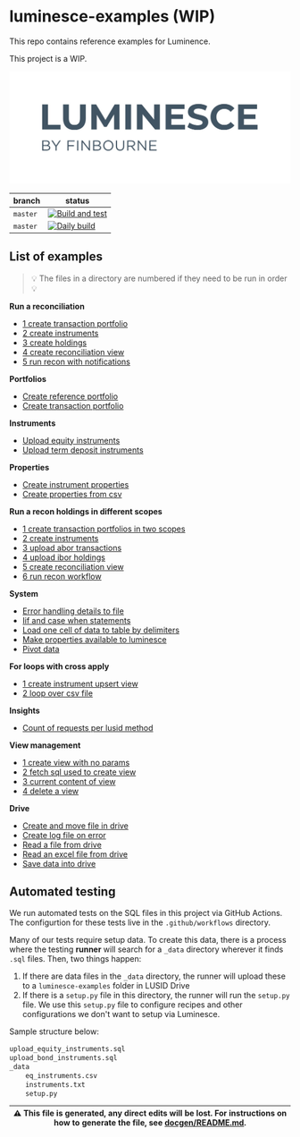 # luminesce-examples (WIP)

This repo contains reference examples for Luminence.

This project is a WIP.

![image info](./logo/luminesce_logo.jpg)

| branch | status |
| --- | --- |
| `master` | [![Build and test](https://github.com/finbourne/luminesce-examples/actions/workflows/build-and-test.yml/badge.svg)](https://github.com/finbourne/luminesce-examples/actions/workflows/build-and-test.yml)|
| `master` | [![Daily build](https://github.com/finbourne/luminesce-examples/actions/workflows/daily-build.yml/badge.svg)](https://github.com/finbourne/luminesce-examples/actions/workflows/daily-build.yml)|

## List of examples

> 💡 The files in a directory are numbered if they need to be run in order 💡

**Run a reconciliation**
* [1 create transaction portfolio](examples/lusid/run-a-reconciliation/1-create-transaction-portfolio.sql)
* [2 create instruments](examples/lusid/run-a-reconciliation/2-create-instruments.sql)
* [3 create holdings](examples/lusid/run-a-reconciliation/3-create-holdings.sql)
* [4 create reconciliation view](examples/lusid/run-a-reconciliation/4-create-reconciliation-view.sql)
* [5 run recon with notifications](examples/lusid/run-a-reconciliation/5-run-recon-with-notifications.sql)

**Portfolios**
* [Create reference portfolio](examples/lusid/portfolios/create-reference-portfolio.sql)
* [Create transaction portfolio](examples/lusid/portfolios/create-transaction-portfolio.sql)

**Instruments**
* [Upload equity instruments](examples/lusid/instruments/upload-equity-instruments.sql)
* [Upload term deposit instruments](examples/lusid/instruments/upload-term-deposit-instruments.sql)

**Properties**
* [Create instrument properties](examples/lusid/properties/create-instrument-properties.sql)
* [Create properties from csv](examples/lusid/properties/create-properties-from-csv.sql)

**Run a recon holdings in different scopes**
* [1 create transaction portfolios in two scopes](examples/lusid/run-a-recon-holdings-in-different-scopes/1-create-transaction-portfolios-in-two-scopes.sql)
* [2 create instruments](examples/lusid/run-a-recon-holdings-in-different-scopes/2-create-instruments.sql)
* [3 upload abor transactions](examples/lusid/run-a-recon-holdings-in-different-scopes/3-upload-abor-transactions.sql)
* [4 upload ibor holdings](examples/lusid/run-a-recon-holdings-in-different-scopes/4-upload-ibor-holdings.sql)
* [5 create reconciliation view](examples/lusid/run-a-recon-holdings-in-different-scopes/5-create-reconciliation-view.sql)
* [6 run recon workflow](examples/lusid/run-a-recon-holdings-in-different-scopes/6-run-recon-workflow.sql)

**System**
* [Error handling details to file](examples/system/error-handling-details-to-file.sql)
* [Iif and case when statements](examples/system/iif-and-case-when-statements.sql)
* [Load one cell of data to table by delimiters](examples/system/load-one-cell-of-data-to-table-by-delimiters.sql)
* [Make properties available to luminesce](examples/system/make-properties-available-to-luminesce.sql)
* [Pivot data](examples/system/pivot-data.sql)

**For loops with cross apply**
* [1 create instrument upsert view](examples/system/for-loops-with-cross-apply/1-create-instrument-upsert-view.sql)
* [2 loop over csv file](examples/system/for-loops-with-cross-apply/2-loop-over-csv-file.sql)

**Insights**
* [Count of requests per lusid method](examples/insights/count-of-requests-per-lusid-method.sql)

**View management**
* [1 create view with no params](examples/view-management/1-create-view-with-no-params.sql)
* [2 fetch sql used to create view](examples/view-management/2-fetch-sql-used-to-create-view.sql)
* [3 current content of view](examples/view-management/3-current-content-of-view.sql)
* [4 delete a view](examples/view-management/4-delete-a-view.sql)

**Drive**
* [Create and move file in drive](examples/drive/create-and-move-file-in-drive.sql)
* [Create log file on error](examples/drive/create-log-file-on-error.sql)
* [Read a file from drive](examples/drive/read-a-file-from-drive.sql)
* [Read an excel file from drive](examples/drive/read-an-excel-file-from-drive.sql)
* [Save data into drive](examples/drive/save-data-into-drive.sql)


## Automated testing

We run automated tests on the SQL files in this project via GitHub Actions. The configurtion for these tests live in the `.github/workflows`
directory.

Many of our tests require setup data. To create this data, there is a process where the testing <b>runner</b>
will search for a `_data` directory wherever it finds `.sql` files. Then, two things happen:

1. If there are data files in the `_data` directory, the runner will upload these to a `luminesce-examples` folder in
LUSID Drive
2. If there is a `setup.py` file in this directory, the runner will run the `setup.py` file. We use this `setup.py`
file to configure recipes and other configurations we don't want to setup via Luminesce.

Sample structure below:

```
upload_equity_instruments.sql
upload_bond_instruments.sql
_data
    eq_instruments.csv
    instruments.txt
    setup.py
```


| :warning: This file is generated, any direct edits will be lost. For instructions on how to generate the file, see [docgen/README.md](../docgen/). |
| --- |
